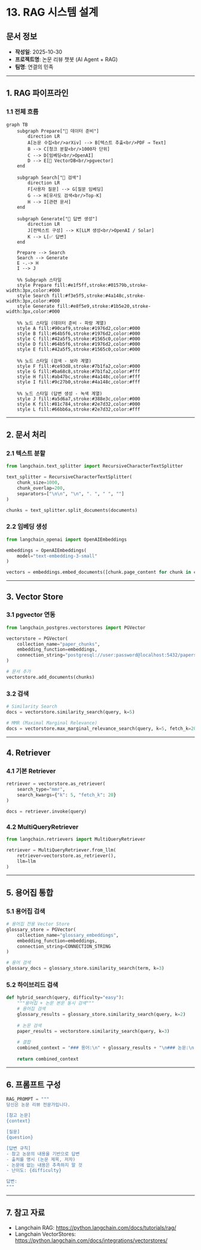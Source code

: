 # 13. RAG 시스템 설계

## 문서 정보
- **작성일**: 2025-10-30
- **프로젝트명**: 논문 리뷰 챗봇 (AI Agent + RAG)
- **팀명**: 연결의 민족

---

## 1. RAG 파이프라인

### 1.1 전체 흐름

```mermaid
graph TB
    subgraph Prepare["🔸 데이터 준비"]
        direction LR
        A[논문 수집<br/>arXiv] --> B[텍스트 추출<br/>PDF → Text]
        B --> C[청크 분할<br/>1000자 단위]
        C --> D[임베딩<br/>OpenAI]
        D --> E[💾 VectorDB<br/>pgvector]
    end

    subgraph Search["🔹 검색"]
        direction LR
        F[사용자 질문] --> G[질문 임베딩]
        G --> H[유사도 검색<br/>Top-K]
        H --> I[관련 문서]
    end

    subgraph Generate["🔺 답변 생성"]
        direction LR
        J[컨텍스트 구성] --> K[LLM 생성<br/>OpenAI / Solar]
        K --> L[✅ 답변]
    end

    Prepare --> Search
    Search --> Generate
    E -.-> H
    I --> J

    %% Subgraph 스타일
    style Prepare fill:#e1f5ff,stroke:#01579b,stroke-width:3px,color:#000
    style Search fill:#f3e5f5,stroke:#4a148c,stroke-width:3px,color:#000
    style Generate fill:#e8f5e9,stroke:#1b5e20,stroke-width:3px,color:#000

    %% 노드 스타일 (데이터 준비 - 파랑 계열)
    style A fill:#90caf9,stroke:#1976d2,color:#000
    style B fill:#64b5f6,stroke:#1976d2,color:#000
    style C fill:#42a5f5,stroke:#1565c0,color:#000
    style D fill:#64b5f6,stroke:#1976d2,color:#000
    style E fill:#42a5f5,stroke:#1565c0,color:#000

    %% 노드 스타일 (검색 - 보라 계열)
    style F fill:#ce93d8,stroke:#7b1fa2,color:#000
    style G fill:#ba68c8,stroke:#7b1fa2,color:#fff
    style H fill:#ab47bc,stroke:#4a148c,color:#fff
    style I fill:#9c27b0,stroke:#4a148c,color:#fff

    %% 노드 스타일 (답변 생성 - 녹색 계열)
    style J fill:#a5d6a7,stroke:#388e3c,color:#000
    style K fill:#81c784,stroke:#2e7d32,color:#000
    style L fill:#66bb6a,stroke:#2e7d32,color:#fff
```

---

## 2. 문서 처리

### 2.1 텍스트 분할

```python
from langchain.text_splitter import RecursiveCharacterTextSplitter

text_splitter = RecursiveCharacterTextSplitter(
    chunk_size=1000,
    chunk_overlap=200,
    separators=["\n\n", "\n", ". ", " ", ""]
)

chunks = text_splitter.split_documents(documents)
```

### 2.2 임베딩 생성

```python
from langchain_openai import OpenAIEmbeddings

embeddings = OpenAIEmbeddings(
    model="text-embedding-3-small"
)

vectors = embeddings.embed_documents([chunk.page_content for chunk in chunks])
```

---

## 3. Vector Store

### 3.1 pgvector 연동

```python
from langchain_postgres.vectorstores import PGVector

vectorstore = PGVector(
    collection_name="paper_chunks",
    embedding_function=embeddings,
    connection_string="postgresql://user:password@localhost:5432/papers"
)

# 문서 추가
vectorstore.add_documents(chunks)
```

### 3.2 검색

```python
# Similarity Search
docs = vectorstore.similarity_search(query, k=5)

# MMR (Maximal Marginal Relevance)
docs = vectorstore.max_marginal_relevance_search(query, k=5, fetch_k=20)
```

---

## 4. Retriever

### 4.1 기본 Retriever

```python
retriever = vectorstore.as_retriever(
    search_type="mmr",
    search_kwargs={"k": 5, "fetch_k": 20}
)

docs = retriever.invoke(query)
```

### 4.2 MultiQueryRetriever

```python
from langchain.retrievers import MultiQueryRetriever

retriever = MultiQueryRetriever.from_llm(
    retriever=vectorstore.as_retriever(),
    llm=llm
)
```

---

## 5. 용어집 통합

### 5.1 용어집 검색

```python
# 용어집 전용 Vector Store
glossary_store = PGVector(
    collection_name="glossary_embeddings",
    embedding_function=embeddings,
    connection_string=CONNECTION_STRING
)

# 용어 검색
glossary_docs = glossary_store.similarity_search(term, k=3)
```

### 5.2 하이브리드 검색

```python
def hybrid_search(query, difficulty="easy"):
    """용어집 + 논문 본문 동시 검색"""
    # 용어집 검색
    glossary_results = glossary_store.similarity_search(query, k=2)
    
    # 논문 검색
    paper_results = vectorstore.similarity_search(query, k=3)
    
    # 결합
    combined_context = "### 용어:\n" + glossary_results + "\n### 논문:\n" + paper_results
    
    return combined_context
```

---

## 6. 프롬프트 구성

```python
RAG_PROMPT = """
당신은 논문 리뷰 전문가입니다.

[참고 논문]
{context}

[질문]
{question}

[답변 규칙]
- 참고 논문의 내용을 기반으로 답변
- 출처를 명시 (논문 제목, 저자)
- 논문에 없는 내용은 추측하지 말 것
- 난이도: {difficulty}

답변:
"""
```

---

## 7. 참고 자료

- Langchain RAG: https://python.langchain.com/docs/tutorials/rag/
- Langchain VectorStores: https://python.langchain.com/docs/integrations/vectorstores/
